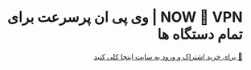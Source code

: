<div dir="rtl">
 <h1>NOW 🚀 VPN | وی پی ان پرسرعت برای تمام دستگاه ها</h1>

<a href="https://now2vpn.xyz" target="_self">🔗  برای خرید اشتراک و ورود به سایت  اینجا کلی کنید</a>
</div>
